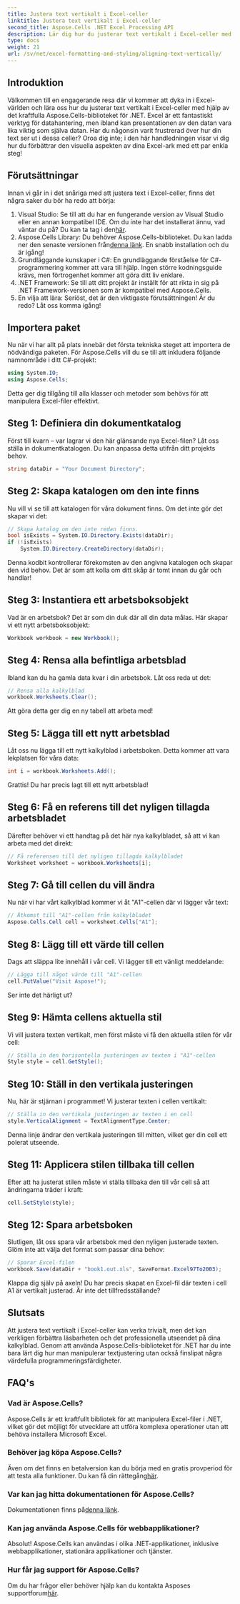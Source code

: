 ```yaml
---
title: Justera text vertikalt i Excel-celler
linktitle: Justera text vertikalt i Excel-celler
second_title: Aspose.Cells .NET Excel Processing API
description: Lär dig hur du justerar text vertikalt i Excel-celler med Aspose.Cells för .NET med denna steg-för-steg handledning.
type: docs
weight: 21
url: /sv/net/excel-formatting-and-styling/aligning-text-vertically/
---
```

## Introduktion
Välkommen till en engagerande resa där vi kommer att dyka in i Excel-världen och lära oss hur du justerar text vertikalt i Excel-celler med hjälp av det kraftfulla Aspose.Cells-biblioteket för .NET. Excel är ett fantastiskt verktyg för datahantering, men ibland kan presentationen av den datan vara lika viktig som själva datan. Har du någonsin varit frustrerad över hur din text ser ut i dessa celler? Oroa dig inte; i den här handledningen visar vi dig hur du förbättrar den visuella aspekten av dina Excel-ark med ett par enkla steg!
## Förutsättningar
Innan vi går in i det snåriga med att justera text i Excel-celler, finns det några saker du bör ha redo att börja:
1.  Visual Studio: Se till att du har en fungerande version av Visual Studio eller en annan kompatibel IDE. Om du inte har det installerat ännu, vad väntar du på? Du kan ta tag i den[här](https://visualstudio.microsoft.com/).
2. Aspose.Cells Library: Du behöver Aspose.Cells-biblioteket. Du kan ladda ner den senaste versionen från[denna länk](https://releases.aspose.com/cells/net/). En snabb installation och du är igång!
3. Grundläggande kunskaper i C#: En grundläggande förståelse för C#-programmering kommer att vara till hjälp. Ingen större kodningsguide krävs, men förtrogenhet kommer att göra ditt liv enklare.
4. .NET Framework: Se till att ditt projekt är inställt för att rikta in sig på .NET Framework-versionen som är kompatibel med Aspose.Cells.
5. En vilja att lära: Seriöst, det är den viktigaste förutsättningen! Är du redo? Låt oss komma igång!
## Importera paket
Nu när vi har allt på plats innebär det första tekniska steget att importera de nödvändiga paketen. För Aspose.Cells vill du se till att inkludera följande namnområde i ditt C#-projekt:
```csharp
using System.IO;
using Aspose.Cells;
```
Detta ger dig tillgång till alla klasser och metoder som behövs för att manipulera Excel-filer effektivt.
## Steg 1: Definiera din dokumentkatalog
Först till kvarn – var lagrar vi den här glänsande nya Excel-filen? Låt oss ställa in dokumentkatalogen. Du kan anpassa detta utifrån ditt projekts behov.
```csharp
string dataDir = "Your Document Directory";
```
## Steg 2: Skapa katalogen om den inte finns
Nu vill vi se till att katalogen för våra dokument finns. Om det inte gör det skapar vi det:
```csharp
// Skapa katalog om den inte redan finns.
bool isExists = System.IO.Directory.Exists(dataDir);
if (!isExists)
    System.IO.Directory.CreateDirectory(dataDir);
```
Denna kodbit kontrollerar förekomsten av den angivna katalogen och skapar den vid behov. Det är som att kolla om ditt skåp är tomt innan du går och handlar!
## Steg 3: Instantiera ett arbetsboksobjekt
Vad är en arbetsbok? Det är som din duk där all din data målas. Här skapar vi ett nytt arbetsboksobjekt:
```csharp
Workbook workbook = new Workbook();
```
## Steg 4: Rensa alla befintliga arbetsblad
Ibland kan du ha gamla data kvar i din arbetsbok. Låt oss reda ut det:
```csharp
// Rensa alla kalkylblad
workbook.Worksheets.Clear();
```
Att göra detta ger dig en ny tabell att arbeta med! 
## Steg 5: Lägga till ett nytt arbetsblad
Låt oss nu lägga till ett nytt kalkylblad i arbetsboken. Detta kommer att vara lekplatsen för våra data:
```csharp
int i = workbook.Worksheets.Add();
```
Grattis! Du har precis lagt till ett nytt arbetsblad!
## Steg 6: Få en referens till det nyligen tillagda arbetsbladet
Därefter behöver vi ett handtag på det här nya kalkylbladet, så att vi kan arbeta med det direkt:
```csharp
// Få referensen till det nyligen tillagda kalkylbladet
Worksheet worksheet = workbook.Worksheets[i];
```
## Steg 7: Gå till cellen du vill ändra
Nu när vi har vårt kalkylblad kommer vi åt "A1"-cellen där vi lägger vår text:
```csharp
// Åtkomst till "A1"-cellen från kalkylbladet
Aspose.Cells.Cell cell = worksheet.Cells["A1"];
```
## Steg 8: Lägg till ett värde till cellen
Dags att släppa lite innehåll i vår cell. Vi lägger till ett vänligt meddelande:
```csharp
// Lägga till något värde till "A1"-cellen
cell.PutValue("Visit Aspose!");
```
Ser inte det härligt ut? 
## Steg 9: Hämta cellens aktuella stil
Vi vill justera texten vertikalt, men först måste vi få den aktuella stilen för vår cell:
```csharp
// Ställa in den horisontella justeringen av texten i "A1"-cellen
Style style = cell.GetStyle();
```
## Steg 10: Ställ in den vertikala justeringen
Nu, här är stjärnan i programmet! Vi justerar texten i cellen vertikalt:
```csharp
// Ställa in den vertikala justeringen av texten i en cell
style.VerticalAlignment = TextAlignmentType.Center;
```
Denna linje ändrar den vertikala justeringen till mitten, vilket ger din cell ett polerat utseende.
## Steg 11: Applicera stilen tillbaka till cellen
Efter att ha justerat stilen måste vi ställa tillbaka den till vår cell så att ändringarna träder i kraft:
```csharp
cell.SetStyle(style);
```
## Steg 12: Spara arbetsboken
Slutligen, låt oss spara vår arbetsbok med den nyligen justerade texten. Glöm inte att välja det format som passar dina behov:
```csharp
// Sparar Excel-filen
workbook.Save(dataDir + "book1.out.xls", SaveFormat.Excel97To2003);
```
Klappa dig själv på axeln! Du har precis skapat en Excel-fil där texten i cell A1 är vertikalt justerad. Är inte det tillfredsställande?
## Slutsats
Att justera text vertikalt i Excel-celler kan verka trivialt, men det kan verkligen förbättra läsbarheten och det professionella utseendet på dina kalkylblad. Genom att använda Aspose.Cells-biblioteket för .NET har du inte bara lärt dig hur man manipulerar textjustering utan också finslipat några värdefulla programmeringsfärdigheter. 
## FAQ's
### Vad är Aspose.Cells?  
Aspose.Cells är ett kraftfullt bibliotek för att manipulera Excel-filer i .NET, vilket gör det möjligt för utvecklare att utföra komplexa operationer utan att behöva installera Microsoft Excel.
### Behöver jag köpa Aspose.Cells?  
Även om det finns en betalversion kan du börja med en gratis provperiod för att testa alla funktioner. Du kan få din rättegång[här](https://releases.aspose.com).
### Var kan jag hitta dokumentationen för Aspose.Cells?  
 Dokumentationen finns på[denna länk](https://reference.aspose.com/cells/net/).
### Kan jag använda Aspose.Cells för webbapplikationer?  
Absolut! Aspose.Cells kan användas i olika .NET-applikationer, inklusive webbapplikationer, stationära applikationer och tjänster.
### Hur får jag support för Aspose.Cells?  
 Om du har frågor eller behöver hjälp kan du kontakta Asposes supportforum[här](https://forum.aspose.com/c/cells/9).